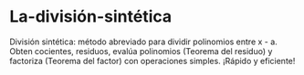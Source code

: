 # La-división-sintética
División sintética: método abreviado para dividir polinomios entre x - a. Obten cocientes, residuos, evalúa polinomios (Teorema del residuo) y factoriza (Teorema del factor) con operaciones simples. ¡Rápido y eficiente!
